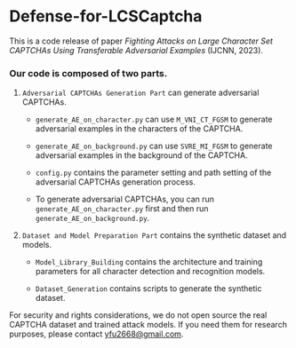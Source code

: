 # Defense-for-LCSCaptcha
This is a code release of paper *Fighting Attacks on Large Character Set CAPTCHAs Using Transferable Adversarial Examples* (IJCNN, 2023).

### Our code is composed of two parts.
1. `Adversarial CAPTCHAs Generation Part` can generate adversarial CAPTCHAs.

   * `generate_AE_on_character.py` can use `M_VNI_CT_FGSM` to generate adversarial examples in the characters of the CAPTCHA.

   * `generate_AE_on_background.py` can use `SVRE_MI_FGSM` to generate adversarial examples in the background of the CAPTCHA.

   * `config.py` contains the parameter setting and path setting of the adversarial CAPTCHAs generation process.

   * To generate adversarial CAPTCHAs, you can run `generate_AE_on_character.py` first and then run `generate_AE_on_background.py`.

2. `Dataset and Model Preparation Part` contains the synthetic dataset and models.

   * `Model_Library_Building` contains the architecture and training parameters for all character detection and recognition models.

   * `Dataset_Generation` contains scripts to generate the synthetic dataset.

For security and rights considerations, we do not open source the real CAPTCHA dataset and trained attack models. If you need them for research purposes, please contact yfu2668@gmail.com.

